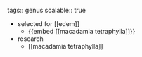 tags:: genus
scalable:: true

- selected for [[edem]]
	- {{embed [[macadamia tetraphylla]]}}
- research
	- [[macadamia tetraphylla]]